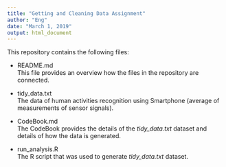 ```yaml
---
title: "Getting and Cleaning Data Assignment"
author: "Eng"
date: "March 1, 2019"
output: html_document
---
```


This repository contains the following files:

* README.md  
  This file provides an overview how the files in the repository are connected.  

* tidy_data.txt  
  The data of human activities recognition using Smartphone (average of measurements of sensor signals).  

* CodeBook.md  
  The CodeBook provides the details of the *tidy_data.txt* dataset and details of how the data is generated.  
  
* run_analysis.R  
  The R script that was used to generate *tidy_data.txt* dataset. 


